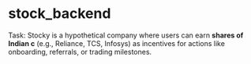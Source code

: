 # stock_backend
Task: Stocky is a hypothetical company where users can earn **shares of Indian c** (e.g., Reliance, TCS, Infosys) as incentives for actions like onboarding, referrals, or trading milestones. 

